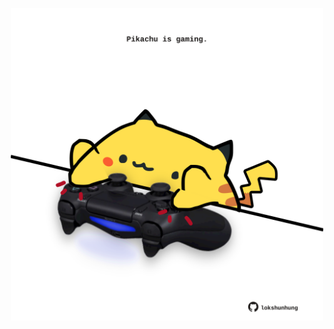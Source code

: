 <!-- built at 24/04/2021, 12:10:21 UTC -->
<p align="center">
  <img width="500" height="500" src="./ReadmeImage.svg">
</p>
